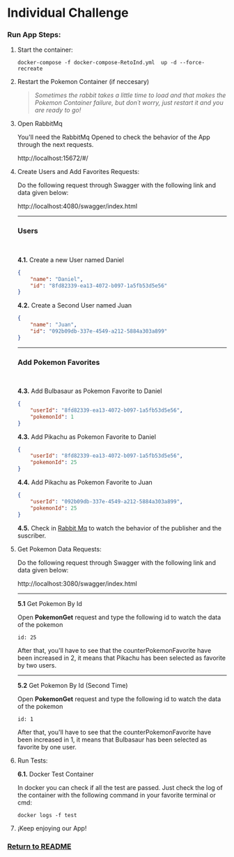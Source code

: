 # Individual Challenge

### Run App Steps:

1. Start the container:

    `docker-compose -f docker-compose-RetoInd.yml  up -d --force-recreate`

2. Restart the Pokemon Container (if neccesary)

    > _Sometimes the rabbit takes a little time to load and that makes the Pokemon Container failure, but don´t worry, just restart it and you are ready to go!_

3. Open RabbitMq

    You'll need the RabbitMq Opened to check the behavior of the App through the next requests. 

    http://localhost:15672/#/

4. Create Users and Add Favorites Requests:

    Do the following request through Swagger with the following link and data given below: 

    http://localhost:4080/swagger/index.html

    ----

    ### Users

    <br>

    **4.1.** Create a new User named Daniel

    ```json
    {
        "name": "Daniel",
        "id": "8fd82339-ea13-4072-b097-1a5fb53d5e56"
    }
    ```

    **4.2.** Create a Second User named Juan

    ```json
    {
        "name": "Juan",
        "id": "092b09db-337e-4549-a212-5884a303a899"
    }
    ```

    ----

    ### Add Pokemon Favorites

    <br>

    **4.3.** Add Bulbasaur as Pokemon Favorite to Daniel

    ```json
    {
        "userId": "8fd82339-ea13-4072-b097-1a5fb53d5e56",
        "pokemonId": 1
    }
    ```

    **4.3.** Add Pikachu as Pokemon Favorite to Daniel

    ```json
    {
        "userId": "8fd82339-ea13-4072-b097-1a5fb53d5e56",
        "pokemonId": 25
    }
    ```

    **4.4.** Add Pikachu as Pokemon Favorite to Juan
    ```json
    {
        "userId": "092b09db-337e-4549-a212-5884a303a899",
        "pokemonId": 25
    }
    ```

    **4.5.** Check in [Rabbit Mq](http://localhost:15672/#/) to watch the behavior of the publisher and the suscriber.

5. Get Pokemon Data Requests:

    Do the following request through Swagger with the following link and data given below:

    http://localhost:3080/swagger/index.html

    ---

    **5.1** Get Pokemon By Id

    Open **PokemonGet** request and type the following id to watch the data of the pokemon

    `id: 25`

    After that, you'll have to see that the counterPokemonFavorite have been increased in 2, it means that Pikachu has been selected as favorite by two users.

    ---

    **5.2** Get Pokemon By Id (Second Time)

    Open **PokemonGet** request and type the following id to watch the data of the pokemon

    `id: 1`

    After that, you'll have to see that the counterPokemonFavorite have been increased in 1, it means that Bulbasaur has been selected as favorite by one user.

6. Run Tests:

    **6.1.** Docker Test Container

    In docker you can check if all the test are passed.
    Just check the log of the container with the following command in your favorite terminal or cmd:

    `docker logs -f test`

7. ¡Keep enjoying our App!

### [Return to README](README.md)